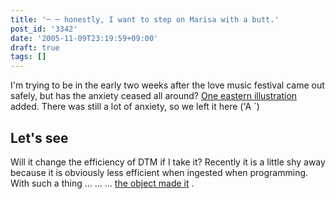 ```yaml
---
title: '─ ─ honestly, I want to step on Marisa with a butt.'
post_id: '3342'
date: '2005-11-09T23:19:59+09:00'
draft: true
tags: []
---
```


I'm trying to be in the early two weeks after the love music festival came out safely, but has the anxiety ceased all around? [One eastern illustration](/3341) added. There was still a lot of anxiety, so we left it here ('A `)

## Let's see

Will it change the efficiency of DTM if I take it? Recently it is a little shy away because it is obviously less efficient when ingested when programming. With such a thing ... ... ... [the object made it](https://danmaq.com/!/leila/03.mp3) .
